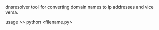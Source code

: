 dnsresolver tool for converting domain names to ip addresses and vice versa.

usage >> python <filename.py>
